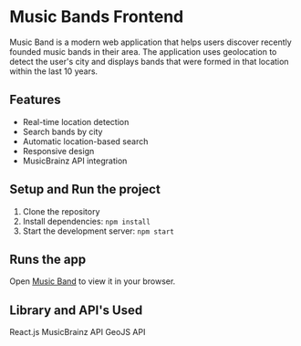 # Music Bands Frontend

Music Band is a modern web application that helps users discover recently founded music bands in their area. The application uses geolocation to detect the user's city and displays bands that were formed in that location within the last 10 years.

## Features

- Real-time location detection
- Search bands by city
- Automatic location-based search
- Responsive design
- MusicBrainz API integration

## Setup and Run the project

  1. Clone the repository
  2. Install dependencies: ``` npm install ```
  3. Start the development server: ``` npm start ```

## Runs the app 
Open [Music Band](https://music-bands-frontend.vercel.app/) to view it in your browser.

## Library and API's Used
  React.js
  MusicBrainz API
  GeoJS API

